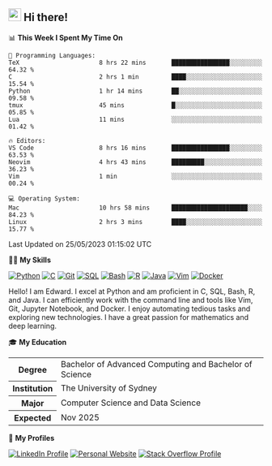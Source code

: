 ## <a href="#"><img src="https://media.giphy.com/media/hvRJCLFzcasrR4ia7z/giphy.gif" width="25px" height="25px"></a> Hi there!

<!--START_SECTION:waka-->
📊 **This Week I Spent My Time On** 

```text
💬 Programming Languages: 
TeX                      8 hrs 22 mins       ████████████████░░░░░░░░░   64.32 % 
C                        2 hrs 1 min         ████░░░░░░░░░░░░░░░░░░░░░   15.54 % 
Python                   1 hr 14 mins        ██░░░░░░░░░░░░░░░░░░░░░░░   09.58 % 
tmux                     45 mins             █░░░░░░░░░░░░░░░░░░░░░░░░   05.85 % 
Lua                      11 mins             ░░░░░░░░░░░░░░░░░░░░░░░░░   01.42 % 

🔥 Editors: 
VS Code                  8 hrs 16 mins       ████████████████░░░░░░░░░   63.53 % 
Neovim                   4 hrs 43 mins       █████████░░░░░░░░░░░░░░░░   36.23 % 
Vim                      1 min               ░░░░░░░░░░░░░░░░░░░░░░░░░   00.24 % 

💻 Operating System: 
Mac                      10 hrs 58 mins      █████████████████████░░░░   84.23 % 
Linux                    2 hrs 3 mins        ████░░░░░░░░░░░░░░░░░░░░░   15.77 % 
```


 Last Updated on 25/05/2023 01:15:02 UTC
<!--END_SECTION:waka-->

💪🏻 **My Skills**

[![Python](https://img.shields.io/badge/-Python-yellow?style=flat-square&logo=Python)](#)
[![C     ](https://img.shields.io/badge/-C-blue?style=flat-square&logo=C)](#)
[![Git   ](https://img.shields.io/badge/-Git-grey?style=flat-square&logo=Git)](#)
[![SQL   ](https://img.shields.io/badge/-SQL-grey?style=flat-square&logo=SQLite)](#)
[![Bash  ](https://img.shields.io/badge/-Bash-grey?style=flat-square&logo=GNU-Bash)](#)
[![R     ](https://img.shields.io/badge/-R-grey?style=flat-square&logo=R)](#)
[![Java  ](https://img.shields.io/badge/-Java-grey?style=flat-square&logo=OpenJDK)](#)
[![Vim   ](https://img.shields.io/badge/-Vim-grey?style=flat-square&logo=Vim)](#)
[![Docker](https://img.shields.io/badge/-Docker-grey?style=flat-square&logo=Docker)](#)

Hello! I am Edward. I excel at Python and am proficient in C, SQL, Bash, R, and
Java. I can efficiently work with the command line and tools like Vim, Git,
Jupyter Notebook, and Docker. I enjoy automating tedious tasks and exploring new
technologies. I have a great passion for mathematics and deep learning.

🎓 **My Education**

<table>
<tr>
    <th>Degree</th>
    <td>Bachelor of Advanced Computing and Bachelor of Science</td>
</tr>
<tr>
    <th>Institution</th>
    <td>The University of Sydney</td>
</tr>
<tr>
    <th>Major</th>
    <td>Computer Science and Data Science</td>
</tr>
<tr>
    <th>Expected</th>
    <td>Nov 2025</td>
</tr>
</table>

🔗 **My Profiles**

[![LinkedIn Profile](https://img.shields.io/badge/-LinkedIn-blue?style=social&logo=LinkedIn)](https://www.linkedin.com/in/edward-ji)
[![Personal Website](https://img.shields.io/badge/-Personal%20Website-blue?style=social&logo=Bootstrap)](https://edwardji.dev)
[![Stack Overflow Profile](https://img.shields.io/badge/-Stack%20Overflow-blue?style=social&logo=StackOverflow)](https://stackoverflow.com/users/11658924)
